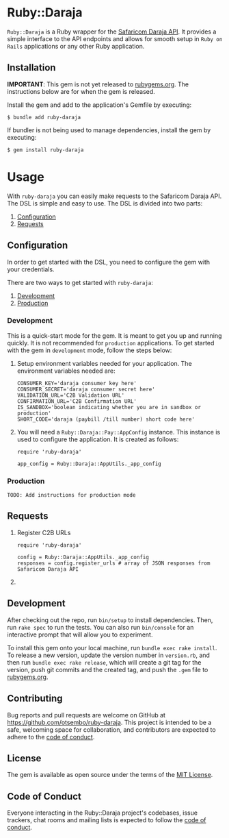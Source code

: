 # Ruby::Daraja

`Ruby::Daraja` is a Ruby wrapper for the [Safaricom Daraja API](https://developer.safaricom.co.ke). It provides a simple interface to the API endpoints and allows for smooth setup in `Ruby on Rails` applications or any other Ruby application.

## Installation

**IMPORTANT**: This gem is not yet released to [rubygems.org](https://rubygems.org). The instructions below are for when the gem is released.

Install the gem and add to the application's Gemfile by executing:

    $ bundle add ruby-daraja

If bundler is not being used to manage dependencies, install the gem by executing:

    $ gem install ruby-daraja

# Usage
With `ruby-daraja` you can easily make requests to the Safaricom Daraja API. The DSL is simple and easy to use. The DSL is divided into two parts:

1. [Configuration](#configuration)
2. [Requests](#requests)

## Configuration
In order to get started with the DSL, you need to configure the gem with your credentials. 

There are two ways to get started with `ruby-daraja`:
1. [Development](#development)
2. [Production](#production)


### Development
This is a quick-start mode for the gem. It is meant to get you up and running quickly. It is not recommended for `production` applications. To get started with the gem in `development` mode, follow the steps below:

1. Setup environment variables needed for your application. The environment variables needed are:
    ```shell
   CONSUMER_KEY='daraja consumer key here'
   CONSUMER_SECRET='daraja consumer secret here'
   VALIDATION_URL='C2B Validation URL'
   CONFIRMATION_URL='C2B Confirmation URL'
   IS_SANDBOX='boolean indicating whether you are in sandbox or production'
   SHORT_CODE='daraja (paybill /till number) short code here'
    ```
2. You will need a `Ruby::Daraja::Pay::AppConfig` instance. This instance is used to configure the application. It is created as follows:
    ```{ruby}
    require 'ruby-daraja'
   
    app_config = Ruby::Daraja::AppUtils._app_config
    ```

### Production
`TODO: Add instructions for production mode`

## Requests

1. Register C2B URLs
   ```{ruby}
   require 'ruby-daraja'
   
   config = Ruby::Daraja::AppUtils._app_config
   responses = config.register_urls # array of JSON responses from Safaricom Daraja API
   ```

2. 



## Development

After checking out the repo, run `bin/setup` to install dependencies. Then, run `rake spec` to run the tests. You can also run `bin/console` for an interactive prompt that will allow you to experiment.

To install this gem onto your local machine, run `bundle exec rake install`. To release a new version, update the version number in `version.rb`, and then run `bundle exec rake release`, which will create a git tag for the version, push git commits and the created tag, and push the `.gem` file to [rubygems.org](https://rubygems.org).

## Contributing

Bug reports and pull requests are welcome on GitHub at https://github.com/otsembo/ruby-daraja. This project is intended to be a safe, welcoming space for collaboration, and contributors are expected to adhere to the [code of conduct](https://github.com/[USERNAME]/ruby-daraja/blob/master/CODE_OF_CONDUCT.md).

## License

The gem is available as open source under the terms of the [MIT License](https://opensource.org/licenses/MIT).

## Code of Conduct

Everyone interacting in the Ruby::Daraja project's codebases, issue trackers, chat rooms and mailing lists is expected to follow the [code of conduct](https://github.com/[USERNAME]/ruby-daraja/blob/master/CODE_OF_CONDUCT.md).
